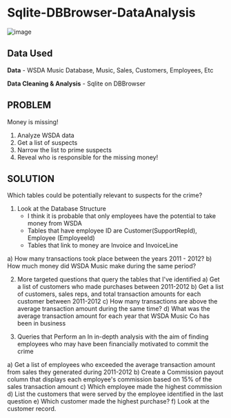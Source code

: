 # Sqlite-DBBrowser-DataAnalysis

![image](https://i.imgur.com/aP2Mw08.jpg)

## Data Used

**Data** - WSDA Music Database, Music, Sales, Customers, Employees, Etc

**Data Cleaning & Analysis** - Sqlite on DBBrowser

## PROBLEM

Money is missing!

1. Analyze WSDA data
2. Get a list of suspects
3. Narrow the list to prime suspects
4. Reveal who is responsible for the missing money!

## SOLUTION

Which tables could be potentially relevant to suspects for the crime?

1) Look at the Database Structure
	- I think it is probable that only employees have the potential to take money from WSDA
	- Tables that have employee ID are Customer(SupportRepId), Employee (EmployeeId)
	- Tables that link to money are Invoice and InvoiceLine

a) How many transactions took place between the years 2011 - 2012?
b) How much money did WSDA Music make during the same period?


2. More targeted questions that query the tables that I've identified
a) Get a list of customers who made purchases between 2011-2012
b) Get a list of customers, sales reps, and total transaction amounts for each customer between 2011-2012
c) How many transactions are above the average transaction amount during the same time?
d) What was the average transaction amount for each year that WSDA Music Co has been in business


3. Queries that Perform an In in-depth analysis with the aim of finding employees who may have been financially motivated to commit the crime

a) Get a list of employees who exceeded the average transaction amount from sales they generated during 2011-2012
b) Create a Commission payout column that displays each employee's commission based on 15% of the sales transaction amount
c) Which employee made the highest commission
d) List the customers that were served by the employee identified in the last question
e) Which customer made the highest purchase?
f) Look at the customer record.
